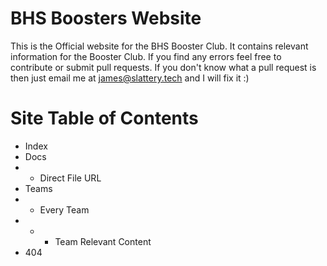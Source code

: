 # BHS Boosters Website
This is the Official website for the BHS Booster Club. It contains relevant information for the Booster Club. If you find any errors feel free to contribute or submit pull requests. If you don't know what a pull request is then just email me at [james@slattery.tech](mailto:james@slattery.tech) and I will fix it :)


# Site Table of Contents
- Index
- Docs
- - Direct File URL
- Teams
- - Every Team
- - - Team Relevant Content
- 404
